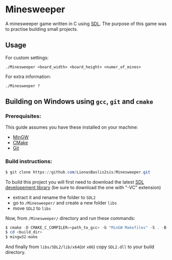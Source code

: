 # Minesweeper
A minesweeper game written in C using [SDL](https://www.libsdl.org/). The purpose of this game was to practise building small projects.

## Usage
For custom settings:
```
./Minesweeper <board_width> <board_height> <numer_of_mines>
```
For extra information:
```
./Minesweeper ?
```
## Building on Windows using `gcc`, `git` and `cmake`
### Prerequisites:
This guide assumes you have these installed on your machine: 
- [MinGW](https://www.mingw-w64.org/downloads/) 
- [CMake](https://cmake.org/) 
- [Git](https://git-scm.com/)

### Build instructions:

```powershell
$ git clone https://github.com/LionasBaslis2sis/Minesweeper.git
```
To build this project you will first need to download the latest [SDL developement library](https://www.libsdl.org/download-2.0.php) (be sure to download the one with "-VC" extension)
- extract it and rename the folder to `SDL2`
- go to `/Minesweeper/` and create a new folder `libs`
- move `SDL2` to `libs` 

Now, from `/Minesweeper/` directory and run these commands:
```powershell
$ cmake -D CMAKE_C_COMPILER=<path_to_gcc> -G "MinGW Makefiles" -S . -B <build_dir>
$ cd <build_dir>
$ mingw32-make
```
And finally from `libs/SDL2/lib/x64`(or `x86`) copy `SDL2.dll` to your build directory.